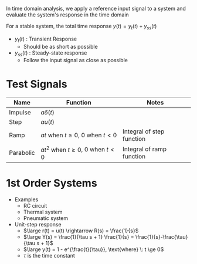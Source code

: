 In time domain analysis, we apply a reference input signal to a system and evaluate the system's response in the time domain

For a stable system, the total time response $y(t) = y_{t}(t) + y_{ss}(t)$
- $y_{t}(t)$ : Transient Response
	- Should be as short as possible
- $y_{ss}(t)$ : Steady-state response
	- Follow the input signal as close as possible
# Test Signals
| Name      | Function                                                          | Notes                     |
| --------- | ----------------------------------------------------------------- | ------------------------- |
| Impulse   | $a\delta (t)$                                                     |                           |
| Step      | $au(t)$                                                           |                           |
| Ramp      | $at \: \text{when} \: t \ge 0$, $0 \: \text{when} \: t \lt 0$     | Integral of step function |
| Parabolic | $at^{2} \: \text{when} \: t \ge 0$, $0 \: \text{when} \: t \lt 0$ | Integral of ramp function |
# 1st Order Systems
- Examples
	- RC circuit
	- Thermal system
	- Pneumatic system
- Unit-step response
	- $\large r(t) = u(t) \rightarrow R(s) = \frac{1}{s}$
	- $\large Y(s) = \frac{1}{\tau s + 1} \frac{1}{s} = \frac{1}{s}-\frac{\tau}{\tau s + 1}$
	- $\large y(t) = 1 - e^{\frac{t}{\tau}}, \text{where} \: t \ge 0$
	- $\tau$ is the time constant